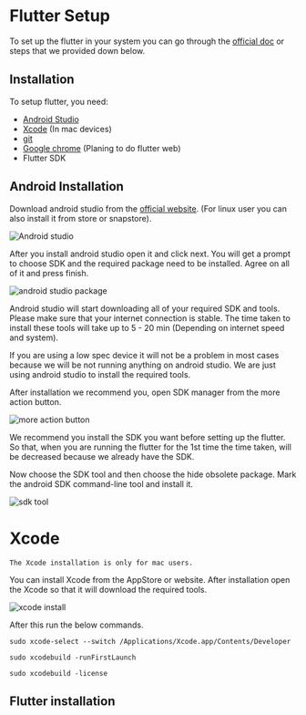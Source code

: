 # Flutter Setup

To set up the flutter in your system you can go through the [official doc](https://docs.flutter.dev/get-started/install) or steps that we provided down below. 

## Installation
To setup flutter, you need:
* [Android Studio](https://github.com/evolvingkid/flutter-workshop-1/blob/master/installation/README.md#android-installation)
* [Xcode](https://github.com/evolvingkid/flutter-workshop-1/tree/master/installation#xcode) (In mac devices) 
* [git](https://git-scm.com/)
* [Google chrome](https://www.google.com/intl/en_in/chrome/) (Planing to do flutter web)
* Flutter SDK

## Android Installation

Download android studio from the [official website](https://developer.android.com/studio). (For linux user you can also install it from store or snapstore).

![Android studio](https://github.com/evolvingkid/flutter-workshop-1/blob/master/installation/Screenshot%202022-01-27%20at%208.54.07%20PM.png)

After you install android studio open it and click next. You will get a prompt to choose SDK and the required package need to be installed. Agree on all of it and press finish. 

![android studio package](https://github.com/evolvingkid/flutter-workshop-1/blob/master/installation/Screenshot%202022-01-27%20at%208.56.59%20PM.png)

Android studio will start downloading all of your required SDK and tools. Please make sure that your internet connection is stable. The time taken to install these tools will take up to 5 - 20 min (Depending on internet speed and system).

If you are using a low spec device it will not be a problem in most cases because we will be not running anything on android studio. We are just using android studio to install the required tools.

After installation we recommend you, open SDK manager from the more action button.

![more action button](https://github.com/evolvingkid/flutter-workshop-1/blob/master/installation/Screenshot%202022-01-27%20at%209.08.33%20PM.png)

We recommend you install the SDK you want before setting up the flutter. So that, when you are running the flutter for the 1st time the time taken, will be decreased because we already have the SDK.

Now choose the SDK tool and then choose the hide obsolete package. Mark the android SDK command-line tool and install it.

![sdk tool](https://github.com/evolvingkid/flutter-workshop-1/blob/master/installation/Screenshot%202022-01-28%20at%2012.43.36%20PM.png)

# Xcode
`The Xcode installation is only for mac users.`

You can install Xcode from the AppStore or website. After installation open the Xcode so that it will download the required tools.

![xcode install](https://github.com/evolvingkid/flutter-workshop-1/blob/master/installation/Screenshot%202022-01-27%20at%209.13.28%20PM.png)

After this run the below commands.

``` 
sudo xcode-select --switch /Applications/Xcode.app/Contents/Developer

sudo xcodebuild -runFirstLaunch

sudo xcodebuild -license
```

## Flutter installation

